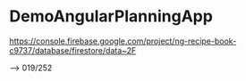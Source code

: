 # DemoAngularPlanningApp


https://console.firebase.google.com/project/ng-recipe-book-c9737/database/firestore/data~2F

--> 019/252